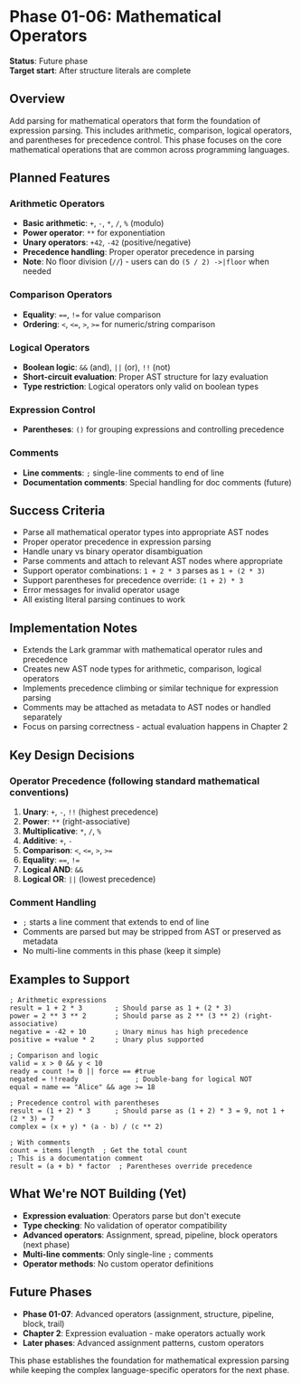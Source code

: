 # Phase 01-06: Mathematical Operators

**Status**: Future phase  
**Target start**: After structure literals are complete

## Overview

Add parsing for mathematical operators that form the foundation of expression parsing. This includes arithmetic, comparison, logical operators, and parentheses for precedence control. This phase focuses on the core mathematical operations that are common across programming languages.

## Planned Features

### Arithmetic Operators
- **Basic arithmetic**: `+`, `-`, `*`, `/`, `%` (modulo)
- **Power operator**: `**` for exponentiation
- **Unary operators**: `+42`, `-42` (positive/negative)
- **Precedence handling**: Proper operator precedence in parsing
- **Note**: No floor division (`//`) - users can do `(5 / 2) ->|floor` when needed

### Comparison Operators
- **Equality**: `==`, `!=` for value comparison
- **Ordering**: `<`, `<=`, `>`, `>=` for numeric/string comparison

### Logical Operators
- **Boolean logic**: `&&` (and), `||` (or), `!!` (not)
- **Short-circuit evaluation**: Proper AST structure for lazy evaluation
- **Type restriction**: Logical operators only valid on boolean types

### Expression Control
- **Parentheses**: `()` for grouping expressions and controlling precedence

### Comments
- **Line comments**: `;` single-line comments to end of line
- **Documentation comments**: Special handling for doc comments (future)

## Success Criteria

- Parse all mathematical operator types into appropriate AST nodes
- Proper operator precedence in expression parsing
- Handle unary vs binary operator disambiguation 
- Parse comments and attach to relevant AST nodes where appropriate
- Support operator combinations: `1 + 2 * 3` parses as `1 + (2 * 3)`
- Support parentheses for precedence override: `(1 + 2) * 3`
- Error messages for invalid operator usage
- All existing literal parsing continues to work

## Implementation Notes

- Extends the Lark grammar with mathematical operator rules and precedence
- Creates new AST node types for arithmetic, comparison, logical operators
- Implements precedence climbing or similar technique for expression parsing  
- Comments may be attached as metadata to AST nodes or handled separately
- Focus on parsing correctness - actual evaluation happens in Chapter 2

## Key Design Decisions

### Operator Precedence (following standard mathematical conventions)
1. **Unary**: `+`, `-`, `!!` (highest precedence)
2. **Power**: `**` (right-associative)
3. **Multiplicative**: `*`, `/`, `%`
4. **Additive**: `+`, `-`
5. **Comparison**: `<`, `<=`, `>`, `>=`
6. **Equality**: `==`, `!=`
7. **Logical AND**: `&&`
8. **Logical OR**: `||` (lowest precedence)

### Comment Handling
- `;` starts a line comment that extends to end of line
- Comments are parsed but may be stripped from AST or preserved as metadata
- No multi-line comments in this phase (keep it simple)

## Examples to Support

```comp
; Arithmetic expressions
result = 1 + 2 * 3        ; Should parse as 1 + (2 * 3)
power = 2 ** 3 ** 2       ; Should parse as 2 ** (3 ** 2) (right-associative)
negative = -42 + 10       ; Unary minus has high precedence
positive = +value * 2     ; Unary plus supported

; Comparison and logic  
valid = x > 0 && y < 10
ready = count != 0 || force == #true
negated = !!ready              ; Double-bang for logical NOT
equal = name == "Alice" && age >= 18

; Precedence control with parentheses
result = (1 + 2) * 3      ; Should parse as (1 + 2) * 3 = 9, not 1 + (2 * 3) = 7
complex = (x + y) * (a - b) / (c ** 2)

; With comments
count = items |length  ; Get the total count
; This is a documentation comment
result = (a + b) * factor  ; Parentheses override precedence
```

## What We're NOT Building (Yet)

- **Expression evaluation**: Operators parse but don't execute
- **Type checking**: No validation of operator compatibility 
- **Advanced operators**: Assignment, spread, pipeline, block operators (next phase)
- **Multi-line comments**: Only single-line `;` comments
- **Operator methods**: No custom operator definitions

## Future Phases

- **Phase 01-07**: Advanced operators (assignment, structure, pipeline, block, trail)
- **Chapter 2**: Expression evaluation - make operators actually work
- **Later phases**: Advanced assignment patterns, custom operators

This phase establishes the foundation for mathematical expression parsing while keeping the complex language-specific operators for the next phase.